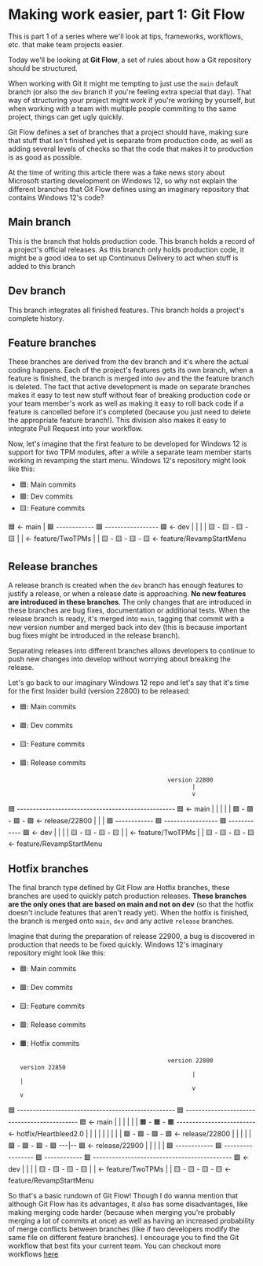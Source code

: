 # Making work easier, part 1: Git Flow

This is part 1 of a series where we'll look at tips, frameworks, workflows, etc. that make team projects easier.

Today we'll be looking at **Git Flow**, a set of rules about how a Git repository should be structured.

When working with Git it might me tempting to just use the `main` default branch (or also the `dev` branch if you're feeling extra special that day). That way of structuring your project might work if you're working by yourself, but when working with a team with multiple people commiting to the same project, things can get ugly quickly.

Git Flow defines a set of branches that a project should have, making sure that stuff that isn't finished yet is separate from production code, as well as adding several levels of checks so that the code that makes it to production is as good as possible. 

At the time of writing this article there was a fake news story about Microsoft starting development on Windows 12, so why not explain the different branches that Git Flow defines using an imaginary repository that contains Windows 12's code?

## Main branch
This is the branch that holds production code. This branch holds a record of a project's official releases. As this branch only holds production code, it might be a good idea to set up Continuous Delivery to act when stuff is added to this branch

## Dev branch
This branch integrates all finished features. This branch holds a project's complete history.

## Feature branches
These branches are derived from the dev branch and it's where the actual coding happens. Each of the project's features gets its own branch, when a feature is finished, the branch is merged into `dev` and the the feature branch is deleted. The fact that active development is made on separate branches makes it easy to test new stuff without fear of breaking production code or your team member's work as well as making it easy to roll back code if a feature is cancelled before it's completed (because you just need to delete the appropriate feature branch!). This division also makes it easy to integrate Pull Request into your workflow.

Now, let's imagine that the first feature to be developed for Windows 12 is support for two TPM modules, after a while a separate team member starts working in revamping the start menu. Windows 12's repository might look like this:

- 🟦: Main commits
- 🟩: Dev commits
- 🟨: Feature commits

🟦 <- main
 |
🟩 ------------ 🟩 ----------------- 🟩     <- dev
 |               |     |               |
🟨 - 🟨 - 🟨 - 🟨    |               |     <- feature/TwoTPMs
                       |               |
                      🟨 - 🟨 - 🟨 - 🟨    <- feature/RevampStartMenu

## Release branches
A release branch is created when the `dev` branch has enough features to justify a release, or when a release date is approaching. **No new features are introduced in these branches**. The only changes that are introduced in these branches are bug fixes, documentation or additional tests. When the release branch is ready, it's merged into `main`, tagging that commit with a new version number and merged back into dev (this is because important bug fixes might be introduced in the release branch).

Separating releases into different branches allows developers to continue to push new changes into develop without worrying about breaking the release.

Let's go back to our imaginary Windows 12 repo and let's say that it's time for the first Insider build (version 22800) to be released:

- 🟦: Main commits
- 🟩: Dev commits
- 🟨: Feature commits
- 🟪: Release commits

                                                version 22800 
                                                       |
                                                       v  
🟦 -------------------------------------------------- 🟦 <- main
 |                                                     |
 |                                                     |
 |                                    🟪 - 🟪 - 🟪 - 🟪 <- release/22800
 |                                     |               |
🟩 ------------ 🟩 ----------------- 🟩 ------------ 🟩     <- dev
 |               |     |               |
🟨 - 🟨 - 🟨 - 🟨    |               |     <- feature/TwoTPMs
                       |               |
                      🟨 - 🟨 - 🟨 - 🟨    <- feature/RevampStartMenu

## Hotfix branches
The final branch type defined by Git Flow are Hotfix branches, these branches are used to quickly patch production releases. **These branches are the only ones that are based on main and not on dev** (so that the hotfix doesn't include features that aren't ready yet). When the hotfix is finished, the branch is merged onto `main`, `dev` and any active `release` branches.

Imagine that during the preparation of release 22900, a bug is discovered in production that needs to be fixed quickly. Windows 12's imaginary repository might look like this:

- 🟦: Main commits
- 🟩: Dev commits
- 🟨: Feature commits
- 🟪: Release commits
- 🟧: Hotfix commits

                                                version 22800                                     version 22850
                                                       |                                                |
                                                       v                                                v
🟦 -------------------------------------------------- 🟦 -------------------------------------------- 🟦  <- main
 |                                                     |                |                               |
 |                                                     |               🟧 - 🟧 - 🟧 ------------------------- <- hotfix/Heartbleed2.0
 |                                                     |                                                |    |
 |                                                     |                                                |    |
 |                                    🟪 - 🟪 - 🟪 - 🟪 <- release/22800                              |    |
 |                                     |               |                        🟪 - 🟪 - 🟪 - 🟪  ---|-- 🟪 <- release/22900
 |                                     |               |                         |                      |
🟩 ------------ 🟩 ----------------- 🟩 ------------ 🟩 -------------------------------------------- 🟩  <- dev
 |               |     |               |
🟨 - 🟨 - 🟨 - 🟨    |               |     <- feature/TwoTPMs
                       |               |
                      🟨 - 🟨 - 🟨 - 🟨    <- feature/RevampStartMenu

So that's a basic rundown of Git Flow! Though I do wanna mention that although Git Flow  has its advantages, it also has some disadvantages, like making merging code harder (because when merging you're probably merging a lot of commits at once) as well as having an increased probability of merge conflicts between branches (like if two developers modify the same file on different feature branches). I encourage you to find the Git workflow that best fits your current team. You can checkout more workflows [here](https://www.atlassian.com/git/tutorials/comparing-workflows)